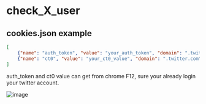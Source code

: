# check_X_user

## cookies.json example

```json
[
    {"name": "auth_token", "value": "your_auth_token", "domain": ".twitter.com", "path": "/", "secure": true},
    {"name": "ct0", "value": "your_ct0_value", "domain": ".twitter.com", "path": "/", "secure": true}
]
```

auth_token and ct0 value can get from chrome F12, sure your already login your twitter account.

![image](https://github.com/user-attachments/assets/c21b2b24-0907-4156-a230-e414d5127c52)
